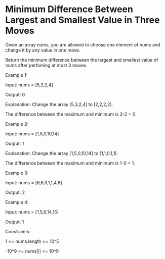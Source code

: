 # Minimum Difference Between Largest and Smallest Value in Three Moves

Given an array nums, you are allowed to choose one element of nums and change it by any value in one move.

Return the minimum difference between the largest and smallest value of nums after perfoming at most 3 moves.

 

Example 1:

Input: nums = [5,3,2,4]

Output: 0

Explanation: Change the array [5,3,2,4] to [2,2,2,2].

The difference between the maximum and minimum is 2-2 = 0.


Example 2:

Input: nums = [1,5,0,10,14]

Output: 1

Explanation: Change the array [1,5,0,10,14] to [1,1,0,1,1]. 

The difference between the maximum and minimum is 1-0 = 1.

Example 3:


Input: nums = [6,6,0,1,1,4,6]

Output: 2

Example 4:

Input: nums = [1,5,6,14,15]

Output: 1
 

Constraints:

1 <= nums.length <= 10^5

-10^9 <= nums[i] <= 10^9
